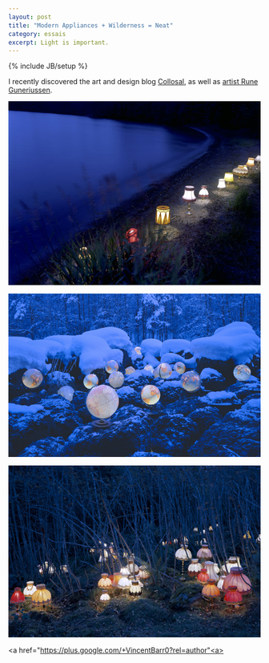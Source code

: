 ```yaml
---
layout: post
title: "Modern Appliances + Wilderness = Neat"
category: essais
excerpt: Light is important.
---
```

{% include JB/setup %}

I recently discovered the art and design blog [Collosal](http://www.thisiscolossal.com/), as well as [artist Rune Guneriussen](http://www.runeguneriussen.no/).  

![Artist Rune Guneriussen's Work 1](/assets/images/light-path-1.jpeg)

![Artist Rune Guneriussen's Work 2](/assets/images/light-path-2.jpeg)

![Artist Rune Guneriussen's Work 3](/assets/images/light-path-3.jpeg)

<a href="https://plus.google.com/+VincentBarr0?rel=author"<a></a>